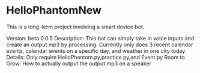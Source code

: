 # HelloPhantomNew
This is a long-term project involving a smart device bot.

Version: beta 0.0.5
Description: This bot can simply take in voice inputs and create an output.mp3 by processing. Currently only does 3 recent calendar events, calendar events on a specific day, and weather in one city today
Details: Only require HelloPhantom.py,practice.py,and Event.py
Room to Grow: How to actually output the output.mp3 on a speaker
